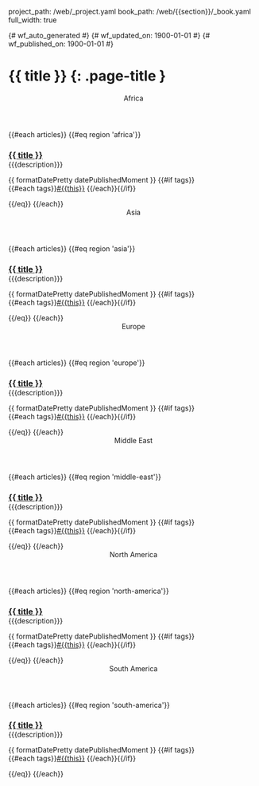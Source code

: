 project_path: /web/_project.yaml
book_path: /web/{{section}}/_book.yaml
full_width: true

{# wf_auto_generated #}
{# wf_updated_on: 1900-01-01 #}
{# wf_published_on: 1900-01-01 #}

# {{ title }} {: .page-title }

<style>
  .kd-tabbed-vert article h3 {
    margin-bottom: 0;
  }
  .kd-tabbed-vert article h3 + p {
    margin-top: 0;
  }
  .kd-tabbed-vert article img {
    max-width: 128px;
    max-height: 128px;
    float: left;
    margin: 0 40px 40px 0;
    max-width: calc((100% - 40px) / 2);
  }
</style>

<section class="kd-tabbed-vert" id="vertTab">
  <article>
    <header id="africa">Africa</header>

{{#each articles}}
{{#eq region 'africa'}}
<h3><a href="{{url}}">{{ title }}</a></h3>
<p>
  {{{description}}}
</p>
<p>
  {{ formatDatePretty datePublishedMoment }}
  {{#if tags}} <br> {{#each tags}}<a href="/web/{{../../section}}/tags/{{this}}">#{{this}}</a> {{/each}}{{/if}}
</p>
<div class="clearfix"></div>
{{/eq}}
{{/each}}
  </article>
  <article>
    <header id="asia">Asia</header>
{{#each articles}}
{{#eq region 'asia'}}
<h3><a href="{{url}}">{{ title }}</a></h3>
<p>
  {{{description}}}
</p>
<p>
  {{ formatDatePretty datePublishedMoment }}
  {{#if tags}} <br> {{#each tags}}<a href="/web/{{../../section}}/tags/{{this}}">#{{this}}</a> {{/each}}{{/if}}
</p>
<div class="clearfix"></div>
{{/eq}}
{{/each}}
  </article>
  <article>
    <header id="europe">Europe</header>
{{#each articles}}
{{#eq region 'europe'}}
<h3><a href="{{url}}">{{ title }}</a></h3>
<p>
  {{{description}}}
</p>
<p>
  {{ formatDatePretty datePublishedMoment }}
  {{#if tags}} <br> {{#each tags}}<a href="/web/{{../../section}}/tags/{{this}}">#{{this}}</a> {{/each}}{{/if}}
</p>
<div class="clearfix"></div>
{{/eq}}
{{/each}}
  </article>
  <article>
    <header id="middle-east">Middle East</header>
{{#each articles}}
{{#eq region 'middle-east'}}
<h3><a href="{{url}}">{{ title }}</a></h3>
<p>
  {{{description}}}
</p>
<p>
  {{ formatDatePretty datePublishedMoment }}
  {{#if tags}} <br> {{#each tags}}<a href="/web/{{../../section}}/tags/{{this}}">#{{this}}</a> {{/each}}{{/if}}
</p>
<div class="clearfix"></div>
{{/eq}}
{{/each}}
  </article>
  <article>
    <header id="north-america">North America</header>
{{#each articles}}
{{#eq region 'north-america'}}
<h3><a href="{{url}}">{{ title }}</a></h3>
<p>
  {{{description}}}
</p>
<p>
  {{ formatDatePretty datePublishedMoment }}
  {{#if tags}} <br>{{#each tags}}<a href="/web/{{../../section}}/tags/{{this}}">#{{this}}</a> {{/each}}{{/if}}
</p>
<div class="clearfix"></div>
{{/eq}}
{{/each}}
  </article>
  <article>
    <header id="south-america">South America</header>
{{#each articles}}
{{#eq region 'south-america'}}
<h3><a href="{{url}}">{{ title }}</a></h3>
<p>
  {{{description}}}
</p>
<p>
  {{ formatDatePretty datePublishedMoment }}
  {{#if tags}} <br> {{#each tags}}<a href="/web/{{../../section}}/tags/{{this}}">#{{this}}</a> {{/each}}{{/if}}
</p>
<div class="clearfix"></div>
{{/eq}}
{{/each}}

  </article>
</section>
